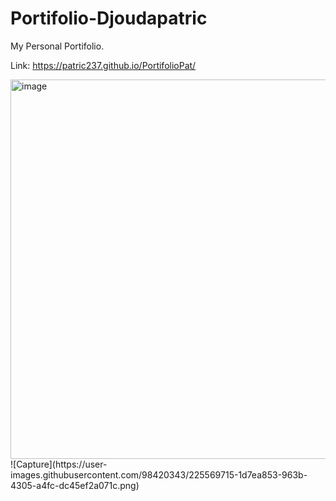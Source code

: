 # Portifolio-Djoudapatric

My Personal Portifolio.

Link: https://patric237.github.io/PortifolioPat/

<img width="607" alt="image" src="https://user-images.githubusercontent.com/98420343/225569715-1d7ea853-963b-4305-a4fc-dc45ef2a071c.png">
![Capture](https://user-images.githubusercontent.com/98420343/225569715-1d7ea853-963b-4305-a4fc-dc45ef2a071c.png)
